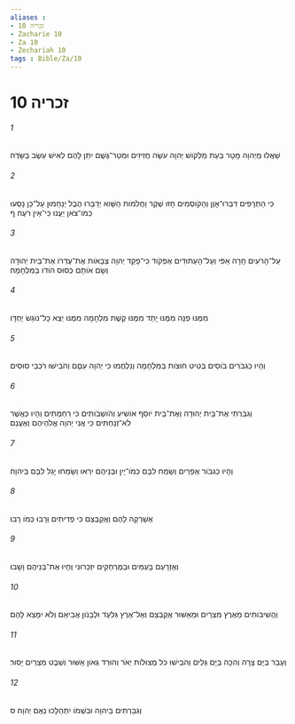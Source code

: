 ```yaml
---
aliases : 
- זכריה 10
- Zacharie 10
- Za 10
- Zechariah 10
tags : Bible/Za/10
---
```


# זכריה 10

###### 1
שַׁאֲלוּ מֵיְהוָה מָטָר בְּעֵת מַלְקֹושׁ יְהוָה עֹשֶׂה חֲזִיזִים וּמְטַר־גֶּשֶׁם יִתֵּן לָהֶם לְאִישׁ עֵשֶׂב בַּשָּׂדֶה׃
###### 2
כִּי הַתְּרָפִים דִּבְּרוּ־אָוֶן וְהַקֹּוסְמִים חָזוּ שֶׁקֶר וַחֲלֹמֹות הַשָּׁוא יְדַבֵּרוּ הֶבֶל יְנַחֵמוּן עַל־כֵּן נָסְעוּ כְמֹו־צֹאן יַעֲנוּ כִּי־אֵין רֹעֶה׃ ף
###### 3
עַל־הָרֹעִים חָרָה אַפִּי וְעַל־הָעַתּוּדִים אֶפְקֹוד כִּי־פָקַד יְהוָה צְבָאֹות אֶת־עֶדְרֹו אֶת־בֵּית יְהוּדָה וְשָׂם אֹותָם כְּסוּס הֹודֹו בַּמִּלְחָמָה׃
###### 4
מִמֶּנּוּ פִנָּה מִמֶּנּוּ יָתֵד מִמֶּנּוּ קֶשֶׁת מִלְחָמָה מִמֶּנּוּ יֵצֵא כָל־נֹוגֵשׂ יַחְדָּו׃
###### 5
וְהָיוּ כְגִבֹּרִים בֹּוסִים בְּטִיט חוּצֹות בַּמִּלְחָמָה וְנִלְחֲמוּ כִּי יְהוָה עִםָּם וְהֹבִישׁוּ רֹכְבֵי סוּסִים׃
###### 6
וְגִבַּרְתִּי אֶת־בֵּית יְהוּדָה וְאֶת־בֵּית יֹוסֵף אֹושִׁיעַ וְהֹושְׁבֹותִים כִּי רִחַמְתִּים וְהָיוּ כַּאֲשֶׁר לֹא־זְנַחְתִּים כִּי אֲנִי יְהוָה אֱלֹהֵיהֶם וְאֶעֱנֵם׃
###### 7
וְהָיוּ כְגִבֹּור אֶפְרַיִם וְשָׂמַח לִבָּם כְּמֹו־יָיִן וּבְנֵיהֶם יִרְאוּ וְשָׂמֵחוּ יָגֵל לִבָּם בַּיהוָה׃
###### 8
אֶשְׁרְקָה לָהֶם וַאֲקַבְּצֵם כִּי פְדִיתִים וְרָבוּ כְּמֹו רָבוּ׃
###### 9
וְאֶזְרָעֵם בָּעַמִּים וּבַמֶּרְחַקִּים יִזְכְּרוּנִי וְחָיוּ אֶת־בְּנֵיהֶם וָשָׁבוּ׃
###### 10
וַהֲשִׁיבֹותִים מֵאֶרֶץ מִצְרַיִם וּמֵאַשּׁוּר אֲקַבְּצֵם וְאֶל־אֶרֶץ גִּלְעָד וּלְבָנֹון אֲבִיאֵם וְלֹא יִמָּצֵא לָהֶם׃
###### 11
וְעָבַר בַּיָּם צָרָה וְהִכָּה בַיָּם גַּלִּים וְהֹבִישׁוּ כֹּל מְצוּלֹות יְאֹר וְהוּרַד גְּאֹון אַשּׁוּר וְשֵׁבֶט מִצְרַיִם יָסוּר׃
###### 12
וְגִבַּרְתִּים בַּיהוָה וּבִשְׁמֹו יִתְהַלָּכוּ נְאֻם יְהוָה׃ ס
